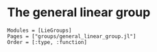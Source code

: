 # The general linear group

```@autodocs
Modules = [LieGroups]
Pages = ["groups/general_linear_group.jl"]
Order = [:type, :function]
```